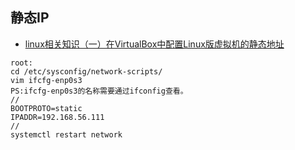 ## 静态IP
- [linux相关知识（一）在VirtualBox中配置Linux版虚拟机的静态地址](https://blog.51cto.com/12721734/2419550)
```
root:
cd /etc/sysconfig/network-scripts/
vim ifcfg-enp0s3 
PS:ifcfg-enp0s3的名称需要通过ifconfig查看。
//
BOOTPROTO=static
IPADDR=192.168.56.111
//
systemctl restart network
```